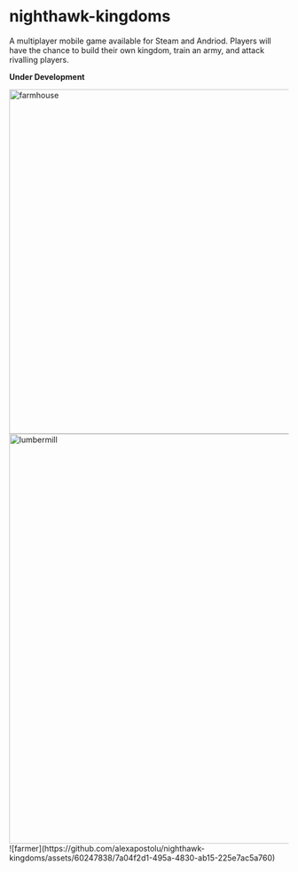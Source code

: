 # nighthawk-kingdoms

A multiplayer mobile game available for Steam and Andriod. Players will have the chance to build their own kingdom, train an army, and attack rivalling players.

**Under Development**

<img width="622" alt="farmhouse" src="https://github.com/alexapostolu/nighthawk-kingdoms/assets/60247838/fe006e28-be69-445a-a45f-0ca99b730b4a">
<img width="740" alt="lumbermill" src="https://github.com/alexapostolu/nighthawk-kingdoms/assets/60247838/10fef734-8ad1-40d9-8221-7f522220bdb3">
![farmer](https://github.com/alexapostolu/nighthawk-kingdoms/assets/60247838/7a04f2d1-495a-4830-ab15-225e7ac5a760)
